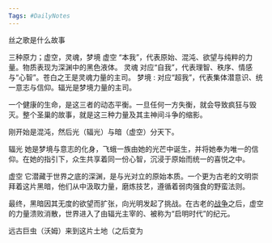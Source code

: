 ```yaml
---
Tags: #DailyNotes 
---
```


丝之歌是什么故事

三种原力；虚空，灵魂，梦境
	虚空 “本我”，代表原始、混沌、欲望与纯粹的力量。物质表现为深渊中的黑色液体。
	灵魂 对应“自我”，代表理智、秩序、情感与“心智”。苍白之王是灵魂力量的主司。
	梦境 : 对应“超我”，代表集体潜意识、统一意志与信仰。辐光是梦境力量的主司。


一个健康的生命，是这三者的动态平衡。一旦任何一方失衡，就会导致疯狂与毁灭。整个圣巢的故事，就是这三种力量及其主神间斗争的缩影。

刚开始是混沌，然后光（辐光）与暗（虚空）分天下。

辐光
她是梦境与意志的化身，飞蛾一族由她的光芒中诞生，并将她奉为唯一的信仰。在她的指引下，众生共享着同一份心智，沉浸于原始而统一的喜悦之中。

虚空
它潜藏于世界之底的深渊，是与光对立的原始本质。一个更为古老的文明崇拜着这片黑暗，他们从中汲取力量，磨炼技艺，遵循着弱肉强食的野蛮法则。


最终，黑暗因其无度的欲望而扩张，向光明发起了挑战。在古老的[战争](https://www.9game.cn/topic/zhanzheng/)之后，虚空的力量溃败消散，世界进入了由辐光主宰的、被称为“启明时代”的纪元。


远古巨虫（沃姆）来到这片土地（之后变为